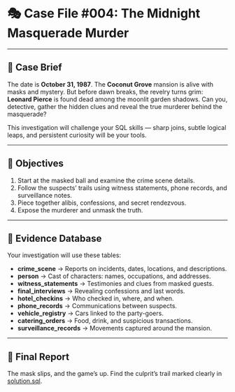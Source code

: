 # 🎭 Case File #004: The Midnight Masquerade Murder

---

## 📖 Case Brief

The date is **October 31, 1987**. The **Coconut Grove** mansion is alive with masks and mystery.
But before dawn breaks, the revelry turns grim: **Leonard Pierce** is found dead among the moonlit garden shadows.
Can you, detective, gather the hidden clues and reveal the true murderer behind the masquerade?

This investigation will challenge your SQL skills — sharp joins, subtle logical leaps, and persistent curiosity will be your tools.

---

## 🎯 Objectives

1. Start at the masked ball and examine the crime scene details.
2. Follow the suspects’ trails using witness statements, phone records, and surveillance notes.
3. Piece together alibis, confessions, and secret rendezvous.
4. Expose the murderer and unmask the truth.

---

## 📂 Evidence Database

Your investigation will use these tables:

- **crime_scene** → Reports on incidents, dates, locations, and descriptions.
- **person** → Cast of characters: names, occupations, and addresses.
- **witness_statements** → Testimonies and clues from masked guests.
- **final_interviews** → Revealing confessions and last words.
- **hotel_checkins** → Who checked in, where, and when.
- **phone_records** → Communications between suspects.
- **vehicle_registry** → Cars linked to the party-goers.
- **catering_orders** → Food, drink, and suspicious transactions.
- **surveillance_records** → Movements captured around the mansion.

---

## 📝 Final Report

The mask slips, and the game’s up. Find the culprit’s trail marked clearly in [solution.sql](./solution.sql).

